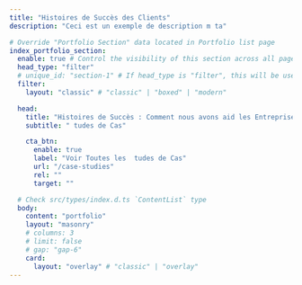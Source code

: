 ```yaml
---
title: "Histoires de Succès des Clients"
description: "Ceci est un exemple de description m ta"

# Override "Portfolio Section" data located in Portfolio list page
index_portfolio_section:
  enable: true # Control the visibility of this section across all pages where it is used
  head_type: "filter"
  # unique_id: "section-1" # If head_type is "filter", this will be used as the unique id for the filtering.
  filter:
    layout: "classic" # "classic" | "boxed" | "modern"

  head:
    title: "Histoires de Succès : Comment nous avons aid les Entreprises   R  ussir"
    subtitle: " tudes de Cas"

    cta_btn:
      enable: true
      label: "Voir Toutes les  tudes de Cas"
      url: "/case-studies"
      rel: ""
      target: ""

  # Check src/types/index.d.ts `ContentList` type
  body:
    content: "portfolio"
    layout: "masonry"
    # columns: 3
    # limit: false
    # gap: "gap-6"
    card:
      layout: "overlay" # "classic" | "overlay"
---
```

